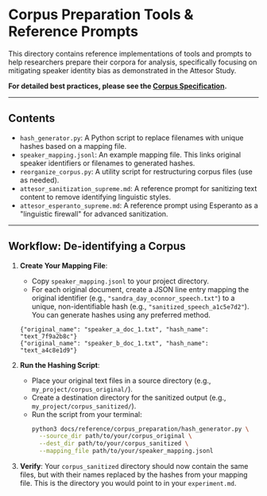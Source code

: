 # Corpus Preparation Tools & Reference Prompts

This directory contains reference implementations of tools and prompts to help researchers prepare their corpora for analysis, specifically focusing on mitigating speaker identity bias as demonstrated in the Attesor Study.

**For detailed best practices, please see the [Corpus Specification](../specifications/CORPUS_SPECIFICATION_V2.md).**

---

## Contents

*   `hash_generator.py`: A Python script to replace filenames with unique hashes based on a mapping file.
*   `speaker_mapping.jsonl`: An example mapping file. This links original speaker identifiers or filenames to generated hashes.
*   `reorganize_corpus.py`: A utility script for restructuring corpus files (use as needed).
*   `attesor_sanitization_supreme.md`: A reference prompt for sanitizing text content to remove identifying linguistic styles.
*   `attesor_esperanto_supreme.md`: A reference prompt using Esperanto as a "linguistic firewall" for advanced sanitization.

---

## Workflow: De-identifying a Corpus

1.  **Create Your Mapping File**:
    *   Copy `speaker_mapping.jsonl` to your project directory.
    *   For each original document, create a JSON line entry mapping the original identifier (e.g., `"sandra_day_oconnor_speech.txt"`) to a unique, non-identifiable hash (e.g., `"sanitized_speech_a1c5e7d2"`). You can generate hashes using any preferred method.

    ```jsonl
    {"original_name": "speaker_a_doc_1.txt", "hash_name": "text_7f9a2b8c"}
    {"original_name": "speaker_b_doc_1.txt", "hash_name": "text_a4c8e1d9"}
    ```

2.  **Run the Hashing Script**:
    *   Place your original text files in a source directory (e.g., `my_project/corpus_original/`).
    *   Create a destination directory for the sanitized output (e.g., `my_project/corpus_sanitized/`).
    *   Run the script from your terminal:
        ```bash
        python3 docs/reference/corpus_preparation/hash_generator.py \
          --source_dir path/to/your/corpus_original \
          --dest_dir path/to/your/corpus_sanitized \
          --mapping_file path/to/your/speaker_mapping.jsonl
        ```

3.  **Verify**: Your `corpus_sanitized` directory should now contain the same files, but with their names replaced by the hashes from your mapping file. This is the directory you would point to in your `experiment.md`. 